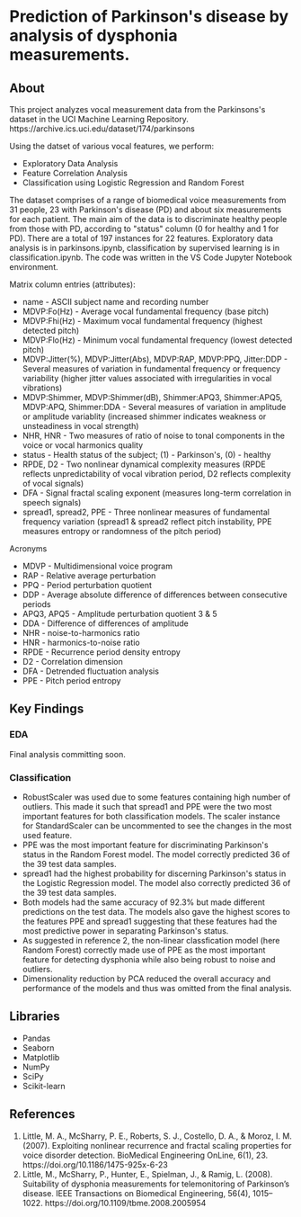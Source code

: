 <h1>Prediction of Parkinson's disease by analysis of dysphonia measurements.</h1>
<h2>About</h2>
<p>This project analyzes vocal measurement data from the Parkinsons's dataset in the UCI Machine Learning Repository. https://archive.ics.uci.edu/dataset/174/parkinsons</p>
<p> Using the datset of various vocal features, we perform:
    <ul>
        <li>Exploratory Data Analysis</li>
        <li>Feature Correlation Analysis</li>
        <li>Classification using Logistic Regression and Random Forest</li>
    </ul>
<p>The dataset comprises of a range of biomedical voice measurements from 31 people, 23 with Parkinson's disease (PD) and about six measurements for each patient. The main aim of the data is to discriminate healthy people from those with PD, according to "status" column (0 for healthy and 1 for PD). There are a total of 197 instances for 22 features. Exploratory data analysis is in parkinsons.ipynb, classification by supervised learning is in classification.ipynb. The code was written in the VS Code Jupyter Notebook environment.</p>
<p>
Matrix column entries (attributes):
<ul>
   <li>name - ASCII subject name and recording number</li>
   <li>MDVP:Fo(Hz) - Average vocal fundamental frequency (base pitch)</li>
   <li>MDVP:Fhi(Hz) - Maximum vocal fundamental frequency (highest detected pitch)</li>
   <li>MDVP:Flo(Hz) - Minimum vocal fundamental frequency (lowest detected pitch)</li>
   <li>MDVP:Jitter(%), MDVP:Jitter(Abs), MDVP:RAP, MDVP:PPQ, Jitter:DDP - Several measures of variation in fundamental frequency or frequency variability (higher jitter values associated with irregularities in vocal vibrations)</li>
   <li>MDVP:Shimmer, MDVP:Shimmer(dB), Shimmer:APQ3, Shimmer:APQ5, MDVP:APQ, Shimmer:DDA - Several measures of variation in amplitude or amplitude variablity (increased shimmer indicates weakness or unsteadiness in vocal strength)</li>
   <li>NHR, HNR - Two measures of ratio of noise to tonal components in the voice or vocal harmonics quality</li>
   <li>status - Health status of the subject; (1) - Parkinson's, (0) - healthy</li>
   <li>RPDE, D2 - Two nonlinear dynamical complexity measures (RPDE reflects unpredictability of vocal vibration period, D2 reflects complexity of vocal signals)</li>
   <li>DFA - Signal fractal scaling exponent (measures long-term correlation in speech signals)</li>
   <li>spread1, spread2, PPE - Three nonlinear measures of fundamental frequency variation (spread1 & spread2 reflect pitch instability, PPE measures entropy or randomness of the pitch period)</li>
</ul>
Acronyms
<ul>
    <li>MDVP - Multidimensional voice program</li>
    <li>RAP - Relative average perturbation</li>
    <li>PPQ - Period perturbation quotient</li>
    <li>DDP - Average absolute difference of differences between consecutive periods</li>
    <li>APQ3, APQ5 - Amplitude perturbation quotient 3 & 5</li>
    <li>DDA - Difference of differences of amplitude</li>
    <li>NHR - noise-to-harmonics ratio</li>
    <li>HNR - harmonics-to-noise ratio</li>
    <li>RPDE - Recurrence period density entropy</li>
    <li>D2 - Correlation dimension</li>
    <li>DFA - Detrended fluctuation analysis</li>
    <li>PPE - Pitch period entropy</li>
</ul>
</p>
<h2>Key Findings</h2>
<h3>EDA</h3>
  <p>Final analysis committing soon.</p>
<h3>Classification</h3>
  <p>
    <ul>
        <li>RobustScaler was used due to some features containing high number of outliers. This made it such that spread1 and PPE were the two most important features for both classification models. The scaler instance for StandardScaler can be uncommented to see the changes in the most used feature.</li>
        <li>PPE was the most important feature for discriminating Parkinson's status in the Random Forest model. The model correctly predicted 36 of the 39 test data samples.</li>
        <li>spread1 had the highest probability for discerning Parkinson's status in the Logistic Regression model. The model also correctly predicted 36 of the 39 test data samples.</li>
        <li>Both models had the same accuracy of 92.3% but made different predictions on the test data. The models also gave the highest scores to the features PPE and spread1 suggesting that these features had the most predictive power in separating Parkinson's status.</li>
        <li>As suggested in reference 2, the non-linear classfication model (here Random Forest) correctly made use of PPE as the most important feature for detecting dysphonia while also being robust to noise and outliers.</li>
        <li>Dimensionality reduction by PCA reduced the overall accuracy and performance of the models and thus was omitted from the final analysis.</li>
      </ul>
  </p>
  <h2>Libraries</h2>
  <p>
    <ul>
      <li>Pandas</li>
        <li>Seaborn</li>
        <li>Matplotlib</li>
        <li>NumPy</li>
        <li>SciPy</li>
        <li>Scikit-learn</li>
    </ul>
<h2>References</h2>
<ol>
   <li>Little, M. A., McSharry, P. E., Roberts, S. J., Costello, D. A., & Moroz, I. M. (2007). Exploiting nonlinear recurrence and fractal scaling properties for voice disorder detection. BioMedical Engineering OnLine, 6(1), 23. https://doi.org/10.1186/1475-925x-6-23</li>
   <li>Little, M., McSharry, P., Hunter, E., Spielman, J., & Ramig, L. (2008). Suitability of dysphonia measurements for telemonitoring of Parkinson’s disease. IEEE Transactions on Biomedical Engineering, 56(4), 1015–1022. https://doi.org/10.1109/tbme.2008.2005954</li>
</ol>
